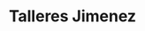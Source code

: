 ---
title: "Talleres Jimenez"
url: /santo-domingo/talleres-jimenez/
shop: reparación de automóviles
---